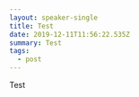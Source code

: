 ```yaml
---
layout: speaker-single
title: Test
date: 2019-12-11T11:56:22.535Z
summary: Test
tags:
  - post
---
```

Test
